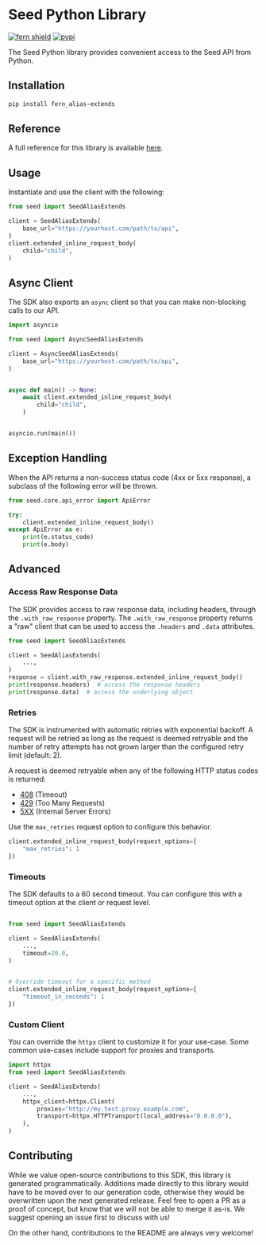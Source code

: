 # Seed Python Library

[![fern shield](https://img.shields.io/badge/%F0%9F%8C%BF-Built%20with%20Fern-brightgreen)](https://buildwithfern.com?utm_source=github&utm_medium=github&utm_campaign=readme&utm_source=Seed%2FPython)
[![pypi](https://img.shields.io/pypi/v/fern_alias-extends)](https://pypi.python.org/pypi/fern_alias-extends)

The Seed Python library provides convenient access to the Seed API from Python.

## Installation

```sh
pip install fern_alias-extends
```

## Reference

A full reference for this library is available [here](./reference.md).

## Usage

Instantiate and use the client with the following:

```python
from seed import SeedAliasExtends

client = SeedAliasExtends(
    base_url="https://yourhost.com/path/to/api",
)
client.extended_inline_request_body(
    child="child",
)
```

## Async Client

The SDK also exports an `async` client so that you can make non-blocking calls to our API.

```python
import asyncio

from seed import AsyncSeedAliasExtends

client = AsyncSeedAliasExtends(
    base_url="https://yourhost.com/path/to/api",
)


async def main() -> None:
    await client.extended_inline_request_body(
        child="child",
    )


asyncio.run(main())
```

## Exception Handling

When the API returns a non-success status code (4xx or 5xx response), a subclass of the following error
will be thrown.

```python
from seed.core.api_error import ApiError

try:
    client.extended_inline_request_body()
except ApiError as e:
    print(e.status_code)
    print(e.body)
```

## Advanced

### Access Raw Response Data

The SDK provides access to raw response data, including headers, through the `.with_raw_response` property.
The `.with_raw_response` property returns a "raw" client that can be used to access the `.headers` and `.data` attributes.

```python
from seed import SeedAliasExtends

client = SeedAliasExtends(
    ...,
)
response = client.with_raw_response.extended_inline_request_body()
print(response.headers)  # access the response headers
print(response.data)  # access the underlying object
```

### Retries

The SDK is instrumented with automatic retries with exponential backoff. A request will be retried as long
as the request is deemed retryable and the number of retry attempts has not grown larger than the configured
retry limit (default: 2).

A request is deemed retryable when any of the following HTTP status codes is returned:

- [408](https://developer.mozilla.org/en-US/docs/Web/HTTP/Status/408) (Timeout)
- [429](https://developer.mozilla.org/en-US/docs/Web/HTTP/Status/429) (Too Many Requests)
- [5XX](https://developer.mozilla.org/en-US/docs/Web/HTTP/Status/500) (Internal Server Errors)

Use the `max_retries` request option to configure this behavior.

```python
client.extended_inline_request_body(request_options={
    "max_retries": 1
})
```

### Timeouts

The SDK defaults to a 60 second timeout. You can configure this with a timeout option at the client or request level.

```python

from seed import SeedAliasExtends

client = SeedAliasExtends(
    ...,
    timeout=20.0,
)


# Override timeout for a specific method
client.extended_inline_request_body(request_options={
    "timeout_in_seconds": 1
})
```

### Custom Client

You can override the `httpx` client to customize it for your use-case. Some common use-cases include support for proxies
and transports.

```python
import httpx
from seed import SeedAliasExtends

client = SeedAliasExtends(
    ...,
    httpx_client=httpx.Client(
        proxies="http://my.test.proxy.example.com",
        transport=httpx.HTTPTransport(local_address="0.0.0.0"),
    ),
)
```

## Contributing

While we value open-source contributions to this SDK, this library is generated programmatically.
Additions made directly to this library would have to be moved over to our generation code,
otherwise they would be overwritten upon the next generated release. Feel free to open a PR as
a proof of concept, but know that we will not be able to merge it as-is. We suggest opening
an issue first to discuss with us!

On the other hand, contributions to the README are always very welcome!
